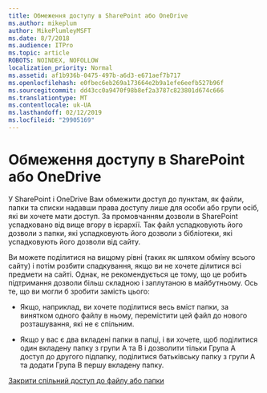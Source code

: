 ```yaml
---
title: Обмеження доступу в SharePoint або OneDrive
ms.author: mikeplum
author: MikePlumleyMSFT
ms.date: 8/7/2018
ms.audience: ITPro
ms.topic: article
ROBOTS: NOINDEX, NOFOLLOW
localization_priority: Normal
ms.assetid: af1b936b-0475-497b-a6d3-e671aef7b717
ms.openlocfilehash: e0fbec6eb269a173664e2b9a1efe6eefb527b96f
ms.sourcegitcommit: dd43cc0a9470f98b8ef2a3787c823801d674c666
ms.translationtype: MT
ms.contentlocale: uk-UA
ms.lasthandoff: 02/12/2019
ms.locfileid: "29905169"
---
```

# <a name="restrict-access-in-sharepoint-or-onedrive"></a>Обмеження доступу в SharePoint або OneDrive

У SharePoint і OneDrive Вам обмежити доступ до пунктам, як файли, папки та списки надавши права доступу лише для особи або групи осіб, які ви хочете мати доступ. За промовчанням дозволи в SharePoint успадковано від вище вгору в ієрархії. Так файл успадковують його дозволи з папки, які успадковують його дозволи з бібліотеки, які успадковують його дозволи від сайту.
  
Ви можете поділитися на вищому рівні (таких як шляхом обміну всього сайту) і потім розбити спадкування, якщо ви не хочете ділитися всі предмети на сайті. Однак, не рекомендується це тому, що це робить підтримання дозволи більш складною і заплутаною в майбутньому. Ось те, що ви могли б зробити замість цього:
  
- Якщо, наприклад, ви хочете поділитися весь вміст папки, за винятком одного файлу в ньому, перемістити цей файл до нового розташування, які не є спільним.
    
- Якщо у вас є два вкладені папки в папці, і ви хочете, щоб поділитися один вкладену папку з групи A та B і дозволити тільки Група A доступ до другого підпапку, поділитися батьківську папку з групи A та додати Група B першу вкладену папку.
    
[Закрити спільний доступ до файлу або папки](https://go.microsoft.com/fwlink/?linkid=2008861)
  


